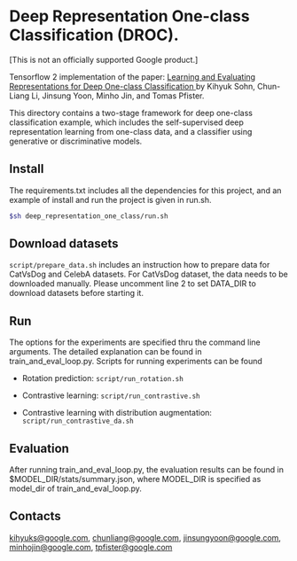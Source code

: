 # Deep Representation One-class Classification (DROC).

[This is not an officially supported Google product.]

Tensorflow 2 implementation of the paper: [
Learning and Evaluating Representations for Deep One-class Classification
](https://arxiv.org/abs/2011.02578) by
Kihyuk Sohn, Chun-Liang Li, Jinsung Yoon, Minho Jin, and Tomas Pfister.

This directory contains a two-stage framework for deep one-class classification
example, which includes the self-supervised deep representation learning from
one-class data, and a classifier using generative or discriminative models.

## Install

The requirements.txt includes all the dependencies for this project, and an
example of install and run the project is given in run.sh.

```bash
$sh deep_representation_one_class/run.sh
```

## Download datasets

`script/prepare_data.sh` includes an instruction how to prepare data for
CatVsDog and CelebA datasets. For CatVsDog dataset, the data needs to be
downloaded manually. Please uncomment line 2 to set DATA_DIR to download
datasets before starting it.

## Run

The options for the experiments are specified thru the command line arguments.
The detailed explanation can be found in train_and_eval_loop.py. Scripts for
running experiments can be found

-   Rotation prediction: `script/run_rotation.sh`

-   Contrastive learning: `script/run_contrastive.sh`

-   Contrastive learning with distribution augmentation:
    `script/run_contrastive_da.sh`

## Evaluation

After running train_and_eval_loop.py, the evaluation results can be found in
$MODEL_DIR/stats/summary.json, where MODEL_DIR is specified as model_dir of
train_and_eval_loop.py.

## Contacts

kihyuks@google.com, chunliang@google.com, jinsungyoon@google.com,
minhojin@google.com, tpfister@google.com
